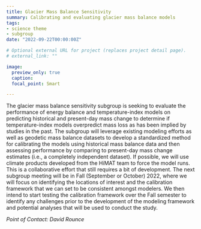 ```yaml
---
title: Glacier Mass Balance Sensitivity
summary: Calibrating and evaluating glacier mass balance models
tags:
- science theme
- subgroup
date: "2022-09-22T00:00:00Z"

# Optional external URL for project (replaces project detail page).
# external_link: ""

image:
  preview_only: true
  caption: 
  focal_point: Smart

---
```


The glacier mass balance sensitivity subgroup is seeking to evaluate the performance of
energy balance and temperature-index models on predicting historical and present-day mass
change to determine if temperature-index models overpredict mass loss as has been implied
by studies in the past. The subgroup will leverage existing modeling efforts as well as
geodetic mass balance datasets to develop a standardized method for calibrating the models
using historical mass balance data and then assessing performance by comparing to
present-day mass change estimates (i.e., a completely independent dataset). If possible,
we will use climate products developed from the HiMAT team to force the model runs. This
is a collaborative effort that still requires a bit of development. The next subgroup
meeting will be in Fall (September or October) 2022, where we will focus on identifying
the locations of interest and the calibration framework that we can set to be consistent
amongst modelers.  We then intend to start testing the calibration framework over the
Fall semester to identify any challenges prior to the development of the modeling
framework and potential analyses that will be used to conduct the study. 

_Point of Contact: David Rounce_
